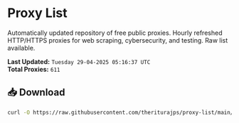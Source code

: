 # Proxy List

Automatically updated repository of free public proxies. Hourly refreshed HTTP/HTTPS proxies for web scraping, cybersecurity, and testing. Raw list available.

**Last Updated:** `Tuesday 29-04-2025 05:16:37 UTC`  
**Total Proxies:** `611`

## 📥 Download
```bash
curl -O https://raw.githubusercontent.com/theriturajps/proxy-list/main/proxies.txt
